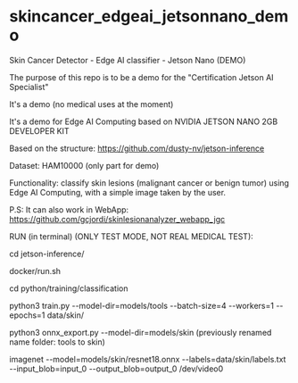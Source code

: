 # skincancer_edgeai_jetsonnano_demo
Skin Cancer Detector - Edge AI classifier - Jetson Nano (DEMO)

The purpose of this repo is to be a demo for the "Certification Jetson AI Specialist"

It's a demo (no medical uses at the moment)

It's a demo for Edge AI Computing based on NVIDIA JETSON NANO 2GB DEVELOPER KIT

Based on the structure: https://github.com/dusty-nv/jetson-inference

Dataset: HAM10000 (only part for demo)

Functionality: classify skin lesions (malignant cancer or benign tumor) using Edge AI Computing, with a simple image taken by the user.

P.S: It can also work in WebApp: https://github.com/gcjordi/skinlesionanalyzer_webapp_jgc

RUN (in terminal) (ONLY TEST MODE, NOT REAL MEDICAL TEST):

cd jetson-inference/

docker/run.sh

cd python/training/classification

python3 train.py --model-dir=models/tools --batch-size=4 --workers=1 --epochs=1 data/skin/

python3 onnx_export.py --model-dir=models/skin (previously renamed name folder: tools to skin)

imagenet --model=models/skin/resnet18.onnx --labels=data/skin/labels.txt --input_blob=input_0 --output_blob=output_0 /dev/video0
